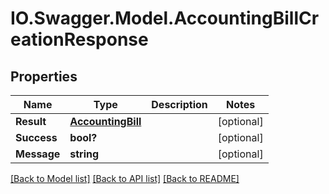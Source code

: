 # IO.Swagger.Model.AccountingBillCreationResponse
## Properties

Name | Type | Description | Notes
------------ | ------------- | ------------- | -------------
**Result** | [**AccountingBill**](AccountingBill.md) |  | [optional] 
**Success** | **bool?** |  | [optional] 
**Message** | **string** |  | [optional] 

[[Back to Model list]](../README.md#documentation-for-models) [[Back to API list]](../README.md#documentation-for-api-endpoints) [[Back to README]](../README.md)

